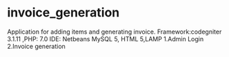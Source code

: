 # invoice_generation
Application for adding items and generating invoice.
Framework:codegniter 3.1.11 ,PHP: 7.0  IDE: Netbeans MySQL 5, HTML 5,LAMP
1.Admin Login
2.Invoice generation
